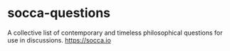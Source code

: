 # socca-questions
A collective list of contemporary and timeless philosophical questions for use in discussions. https://socca.io
